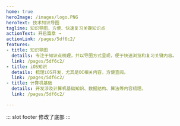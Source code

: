 ```yaml
---
home: true
heroImage: /images/logo.PNG
heroText: 技术知识导图
tagline: 知识导图，方便、快速复习关键知识点
actionText: 开启篇章 →
actionLink: /pages/5df6c2/
features:
- title: 知识导图
  details: 专注于知识点梳理，并以导图方式呈现，便于快速浏览和复习关键内容。
  link: /pages/5df6c2/
- title: iOS知识
  details: 梳理iOS开发，尤其是OC相关内容，方便查阅。
  link: /pages/5df6c2/
- title: 计算机基础
  details: 开发涉及计算机基础知识、数据结构、算法等内容梳理。
  link: /pages/5df6c2/

---
```


::: slot footer
修改了底部
:::